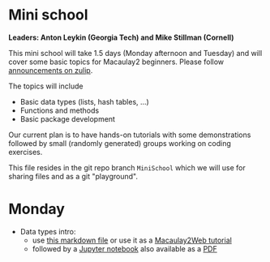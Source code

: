 # Mini school

**Leaders: Anton Leykin (Georgia Tech) and Mike Stillman (Cornell)**

This mini school will take 1.5 days (Monday afternoon and Tuesday) and will cover some basic topics for Macaulay2 beginners.
Please follow [announcements on zulip](https://macaulay2.zulipchat.com/#narrow/channel/495772-Workshop.3A-2025-Tulane/topic/MiniSchool). 

The topics will include 
* Basic data types (lists, hash tables, ...)
* Functions and methods
* Basic package development

Our current plan is to have hands-on tutorials with some demonstrations followed by 
small (randomly generated) groups working on coding exercises. 

This file resides in the git repo branch `MiniSchool` which we will use for sharing files and as a git "playground".

# Monday
* Data types intro: 
  - use [this markdown file](MiniSchool/data-types.md) or use it as a [Macaulay2Web tutorial](https://www.unimelb-macaulay2.cloud.edu.au/#tutorial-datatypes-1)
  - followed by a [Jupyter notebook](MiniSchool/first-steps-math.ipynb) also available as a [PDF](MiniSchool/first-steps-math.pdf) 
